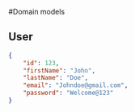 #Domain models

## User

```json
{
    "id": 123,
    "firstName": "John",
    "lastName": "Doe",
    "email": "Johndoe@gmail.com",
    "password": "Welcome@123"
}